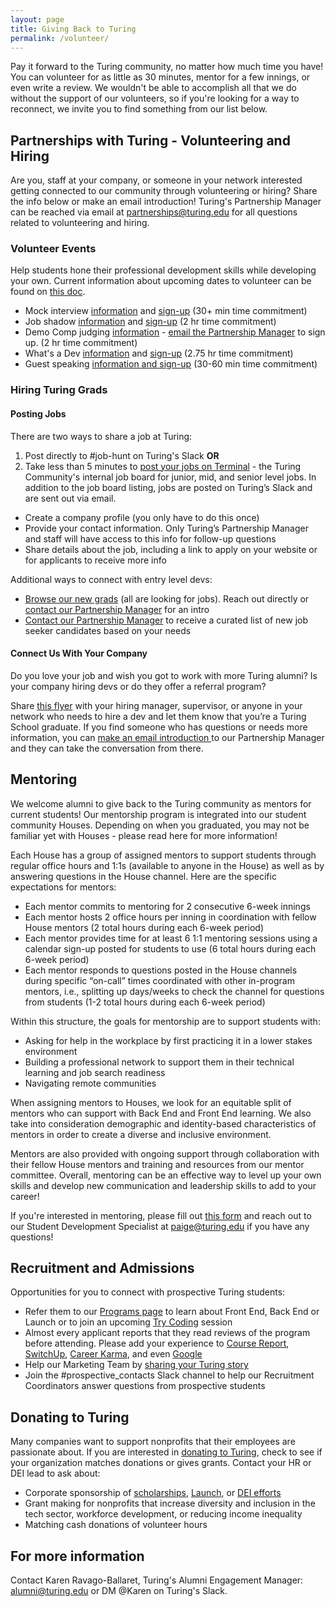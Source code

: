 ```yaml
---
layout: page
title: Giving Back to Turing
permalink: /volunteer/
---
```


Pay it forward to the Turing community, no matter how much time you have! You can volunteer for as little as 30 minutes, mentor for a few innings, or even write a review. We wouldn't be able to accomplish all that we do without the support of our volunteers, so if you're looking for a way to reconnect, we invite you to find something from our list below.

## Partnerships with Turing - Volunteering and Hiring
Are you, staff at your company, or someone in your network interested getting connected to our community through volunteering or hiring? Share the info below or make an email introduction! Turing's Partnership Manager can be reached via email at <a href="mailto:partnerships@turing.edu ">partnerships@turing.edu </a> for all questions related to volunteering and hiring. 

### Volunteer Events 
Help students hone their professional development skills while developing your own. Current information about upcoming dates to volunteer can be found on <a href="https://docs.google.com/document/d/1onS8F9uzftFGJbgNWyIeTCmzQW0mkBLZoDxsrVvO51o/edit?usp=sharing" target="_blank">this doc</a>.

* Mock interview <a href="https://docs.google.com/document/d/1UCTD7kPFAgHhLhV0M0qdDdwdI6JQuwAbDOWs1QPPJAI/edit?usp=sharing" target="_blank">information</a> and <a href="https://www.signupgenius.com/go/turingmockinterviews" target="_blank">sign-up</a> (30+ min time commitment)
* Job shadow <a href="https://docs.google.com/document/d/1c9quTBUg_atuLUIru5fSAlBm6sHlWP5QwPN4xAIyEvk/edit?usp=sharing" target="_blank">information</a>  and <a href="https://www.signupgenius.com/go/turingjobshadow" target="_blank">sign-up</a> (2 hr time commitment)
* Demo Comp judging <a href="https://docs.google.com/document/d/12H_GqG4bo7fnaGWpvyQGTcoIM4Wu9z7iPJOQ_hcavns/edit?usp=sharing" target="_blank">information</a> - <a href="mailto:partnerships@turing.edu">email the Partnership Manager</a> to sign up. (2 hr time commitment)
* What's a Dev <a href="https://docs.google.com/document/d/1nDP1aJqCxWIWA7PL2W_WmzuIpuW8hSO_EjVLuYZoqy4/edit?usp=sharing" target="_blank">information</a>  and <a href="https://www.signupgenius.com/go/turingwhatsadev" target="_blank">sign-up</a> (2.75 hr time commitment)
* Guest speaking <a href="https://airtable.com/shrEaKJFm8lXWVZzk" target="_blank">information and sign-up</a> (30-60 min time commitment)

### Hiring Turing Grads

#### Posting Jobs

There are two ways to share a job at Turing:
1. Post directly to #job-hunt on Turing's Slack **OR**
2. Take less than 5 minutes to <a href="https://terminal.turing.edu/add-job" target="_blank">post your jobs on Terminal</a> - the Turing Community's internal job board for junior, mid, and senior level jobs. In addition to the job board listing, jobs are posted on Turing’s Slack and are sent out via email.
* Create a company profile (you only have to do this once)
* Provide your contact information. Only Turing’s Partnership Manager and staff will have access to this info for follow-up questions
* Share details about the job, including a link to apply on your website or for applicants to receive more info

Additional ways to connect with entry level devs:
* <a href="https://terminal.turing.edu/profiles" target="_blank">Browse our new grads</a> (all are looking for jobs). Reach out directly or <a href="mailto:partnerships@turing.edu">contact our Partnership Manager</a> for an intro
* <a href="mailto:partnerships@turing.edu">Contact our Partnership Manager</a> to receive a curated list of new job seeker candidates based on your needs 

#### Connect Us With Your Company

Do you love your job and wish you got to work with more Turing alumni? Is your company hiring devs or do they offer a referral program?

Share <a href="https://drive.google.com/file/d/16vf03yVrEAkVFltd3pV0ndXLztxfD8Rv/view" target="_blank">this flyer</a> with your hiring manager, supervisor, or anyone in your network who needs to hire a dev and let them know that you’re a Turing School graduate. If you find someone who has questions or needs more information, you can <a href="mailto:partnerships@turing.edu ">make an email introduction </a> to our Partnership Manager and they can take the conversation from there.
  
## Mentoring

We welcome alumni to give back to the Turing community as mentors for current students! Our mentorship program is integrated into our student community Houses. Depending on when you graduated, you may not be familiar yet with Houses - please read here for more information!

Each House has a group of assigned mentors to support students through regular office hours and 1:1s (available to anyone in the House) as well as by answering questions in the House channel. Here are the specific expectations for mentors:
* Each mentor commits to mentoring for 2 consecutive 6-week innings
* Each mentor hosts 2 office hours per inning in coordination with fellow House mentors (2 total hours during each 6-week period)
* Each mentor provides time for at least 6 1:1 mentoring sessions using a calendar sign-up posted for students to use (6 total hours during each 6-week period)
* Each mentor responds to questions posted in the House channels during specific “on-call” times coordinated with other in-program mentors, i.e., splitting up days/weeks to check the channel for questions from students (1-2 total hours during each 6-week period)

Within this structure, the goals for mentorship are to support students with:
* Asking for help in the workplace by first practicing it in a lower stakes environment
* Building a professional network to support them in their technical learning and job search readiness
* Navigating remote communities

When assigning mentors to Houses, we look for an equitable split of mentors who can support with Back End and Front End learning. We also take into consideration demographic and identity-based characteristics of mentors in order to create a diverse and inclusive environment.

Mentors are also provided with ongoing support through collaboration with their fellow House mentors and training and resources from our mentor committee. Overall, mentoring can be an effective way to level up your own skills and develop new communication and leadership skills to add to your career!

If you're interested in mentoring, please fill out <a href="https://airtable.com/shrRJA87qv0eRovqv" target="_blank">this form</a> and reach out to our Student Development Specialist at <a href="mailto:paige@turing.edu">paige@turing.edu</a> if you have any questions!

## Recruitment and Admissions
Opportunities for you to connect with prospective Turing students:
* Refer them to our <a href="https://turing.edu/programs" target="_blank">Programs page</a> to learn about Front End, Back End or Launch or to join an upcoming <a href="https://turing.edu/try-coding" target="_blank">Try Coding</a> session  
* Almost every applicant reports that they read reviews of the program before attending. Please add your experience to <a href="https://www.coursereport.com/schools/turing" target="_blank">Course Report</a>, <a href="https://www.switchup.org/bootcamps/turing-school-of-software-and-design" target="_blank">SwitchUp</a>, <a href="https://careerkarma.com/schools/turing/" target="_blank">Career Karma</a>, and even <a href="https://www.google.com/maps/place/Turing+School+of+Software+%26+Design/@46.423669,-129.9427085,3z/data=!3m1!4b1!4m6!3m5!1s0x876c78c4f77d2b15:0x3ff4c7d558d0edd1!8m2!3d46.423669!4d-129.9427086!16s%2Fg%2F11b5wnd6_b" target="_blank">Google</a>
* Help our Marketing Team by <a href="https://docs.google.com/forms/d/e/1FAIpQLScoiT6jO4W1xneJLOmWySEj4CH5g8d9wS4Tmsj2KQF_mrp3jA/viewform" target="_blank">sharing your Turing story</a>
* Join the #prospective_contacts Slack channel to help our Recruitment Coordinators answer questions from prospective students

## Donating to Turing
Many companies want to support nonprofits that their employees are passionate about. If you are interested in <a href="https://turing.edu/donate" target="_blank">donating to Turing</a>, check to see if your organization matches donations or gives grants. Contact your HR or DEI lead to ask about:
* Corporate sponsorship of <a href="https://turing.edu/financing/scholarships" target="_blank">scholarships</a>, <a href="https://turing.edu/launch/launch" target="_blank">Launch</a>, or <a href="https://writing.turing.edu/turings-demo-comp-is-a-glimpse-at-a-more-diverse-accessible-tech-industry/" target="_blank">DEI efforts</a>
* Grant making for nonprofits that increase diversity and inclusion in the tech sector, workforce development, or reducing income inequality
* Matching cash donations of volunteer hours

## For more information
Contact Karen Ravago-Ballaret, Turing's Alumni Engagement Manager: <a href="mailto:alumni@turing.edu">alumni@turing.edu</a> or DM @Karen on Turing's Slack.
